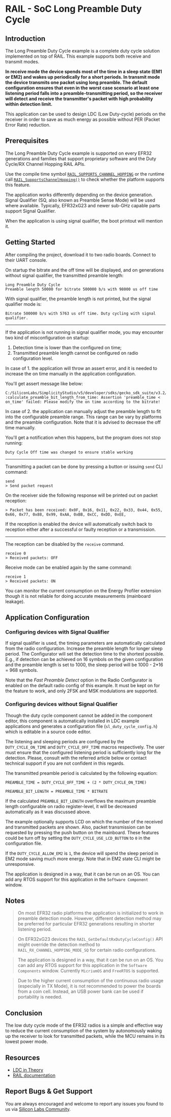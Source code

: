 # RAIL - SoC Long Preamble Duty Cycle

## Introduction

The Long Preamble Duty Cycle example is a complete duty cycle solution
implemented on top of RAIL. This example supports both receive and transmit
modes.

**In receive mode the device spends most of the time in a sleep state (EM1 or
EM2) and wakes up periodically for a short periods. In transmit mode the device
transmits one packet using long preamble. The default configuration ensures that
even in the worst case scenario at least one listening period falls into a
preamble-transmitting period, so the receiver will detect and receive the
transmitter's packet with high probability within detection limit.**

This application can be used to design LDC (Low Duty-cycle) periods on the
receiver in order to save as much energy as possible without PER (Packet Error
Rate) reduction.

## Prerequisites

The Long Preamble Duty Cycle example is supported on every EFR32 generations and
families that support proprietary software and the Duty Cycle/RX Channel Hopping
RAIL APIs.

Use the compile time symbol
[`RAIL_SUPPORTS_CHANNEL_HOPPING`](https://docs.silabs.com/rail/2.14/rail-api/features#rail-supports-channel-hopping-1)
or the runtime call
[`RAIL_SupportsChannelHopping()`](https://docs.silabs.com/rail/2.14/rail-api/features#rail-supports-channel-hopping)
to check whether the platform supports this feature.

The application works differently depending on the device generation. Signal
Qualifier (SQ, also known as Preamble Sense Mode) will be used where available.
Typically, EFR32xG23 and newer sub-GHz capable parts support Signal Qualifier.

When the application is using signal qualifier, the boot printout will mention
it.

## Getting Started

After compiling the project, download it to two radio boards. Connect to their
UART console.

On startup the bitrate and the off time will be displayed, and on generations
without signal qualifier, the transmitted preamble length:

```
Long Preamble Duty Cycle
Preamble length 50000 for bitrate 500000 b/s with 98000 us off time
```
With signal qualifier, the preamble length is not printed, but the signal
qualifier mode is:
```
Bitrate 500000 b/s with 5763 us off time. Duty cycling with signal qualifier.
```
----

If the application is not running in signal qualifier mode, you may encounter
two kind of misconfiguration on startup:

1. Detection time is lower than the configured on time;
2. Transmitted preamble length cannot be configured on radio configuration
   level.

In case of 1. the application will throw an assert error, and it is needed to
increase the on time manually in the application configuration.

You'll get assert message like below:

```
C:/SiliconLabs/SimplicityStudio/v5/developer/sdks/gecko_sdk_suite/v3.2/app/rail/component/sl_rail_duty_cycle_core/sl_rail_duty_cycle_utility.c:82 :calculate_preamble_bit_length_from_time: Assertion 'preamble_time < on_time' failed: Please modify the on time according to the bitrate!
```

In case of 2. the application can manually adjust the preamble length to fit
into the configurable preamble range. This range can be vary by platforms and
the preamble configuration. Note that it is advised to decrease the off time
manually.

You'll get a notification when this happens, but the program does not stop
running:

```
Duty Cycle Off time was changed to ensure stable working
```
----

Transmitting a packet can be done by pressing a button or issuing `send` CLI
command:

```
send
> Send packet request
```

On the receiver side the following response will be printed out on packet
reception:

```
> Packet has been received: 0x0F, 0x16, 0x11, 0x22, 0x33, 0x44, 0x55, 0x66, 0x77, 0x88, 0x99, 0xAA, 0xBB, 0xCC, 0xDD, 0xEE,
```

If the reception is enabled the device will automatically switch back to
reception either after a successful or faulty reception or a transmission.

----

The reception can be disabled by the `receive` command.

```
receive 0
> Received packets: OFF
```

Receive mode can be enabled again by the same command:

```
receive 1
> Received packets: ON
```

You can monitor the current consumption on the Energy Profiler extension though
it is not reliable for doing accurate measurements (mainboard leakage).

## Application Configuration

### Configuring devices with Signal Qualifier

If signal qualifier is used, the timing parameters are automatically calculated
from the radio configuration. Increase the preamble length for longer sleep
period. The Configurator will set the detection time to the shortest possible.
E.g., if detection can be achieved on 16 symbols on the given configuration and
the preamble length is set to 1000, the sleep period will be 1000 - 2*16 = 968
symbols.

Note that the *Fast Preamble Detect* option in the Radio Configurator is enabled
on the default radio config of this example. It must be kept on for the feature
to work, and only 2FSK and MSK modulations are supported.

### Configuring devices without Signal Qualifier

Though the duty cycle component cannot be added in the component editor, this
component is automatically installed in LDC example applications and generates a
configuration file (`sl_duty_cycle_config.h`) which is editable in a source code
editor.

The listening and sleeping periods are configured by the `DUTY_CYCLE_ON_TIME`
and `DUTY_CYCLE_OFF_TIME` macros respectively. The user must ensure that the
configured listening period is sufficiently long for the detection. Please,
consult with the referred article below or contact technical support if you are
not confident in this regards.

The transmitted preamble period is calculated by the following equation:

```
PREAMBLE_TIME = DUTY_CYCLE_OFF_TIME + (2 * DUTY_CYCLE_ON_TIME)

PREAMBLE_BIT_LENGTH = PREAMBLE_TIME * BITRATE
```

If the calculated `PREAMBLE_BIT_LENGTH` overflows the maximum preamble length
configurable on radio register-level, it will be decreased automatically as it
was discussed above.

The example optionally supports LCD on which the number of the received and
transmitted packets are shown. Also, packet transmission can be requested by
pressing the push button on the mainboard. These features could be turn off by
setting the `DUTY_CYCLE_USE_LCD_BUTTON`  to `0` in the configuration file.

If the `DUTY_CYCLE_ALLOW_EM2` is `1`, the device will spend the sleep period in
EM2 mode saving much more energy. Note that in EM2 state CLI might be
unresponsive.

The application is designed in a way, that it can be run on an OS. You can add
any RTOS support for this application in the `Software Component` window.

## Notes

> On most EFR32 radio platforms the application is initialized to work in
> preamble detection mode. However, different detection method may be preferred
> for particular EFR32 generations resulting in shorter listening period.

> On EFR32xG23 devices the `RAIL_GetDefaultRxDutyCycleConfig()` API might
> override the detection method to `RAIL_RX_CHANNEL_HOPPING_MODE_SQ` for certain
> radio configurations.

> The application is designed in a way, that it can be run on an OS. You can add
> any RTOS support for this application in the `Software Components` window.
> Currently `MicriumOS` and `FreeRTOS` is supported.

> Due to the higher current consumption of the continuous radio usage
> (especially in TX Mode), it is not recommended to power the boards from a coin
> cell. Instead, an USB power bank can be used if portability is needed.

## Conclusion

The low duty cycle mode of the EFR32 radios is a simple and effective way to
reduce the current consumption of the system by autonomously waking up the
receiver to look for transmitted packets, while the MCU remains in its lowest
power mode.

## Resources

- [LDC in
  Theory](https://community.silabs.com/s/article/low-duty-cycle-mode?language=en_US)
- [RAIL
  documentation](https://docs.silabs.com/rail/latest/group-rx-channel-hopping)

## Report Bugs & Get Support

You are always encouraged and welcome to report any issues you found to us via
[Silicon Labs
Community](https://community.silabs.com/s/topic/0TO1M000000qHaKWAU/proprietary?language=en_US).
